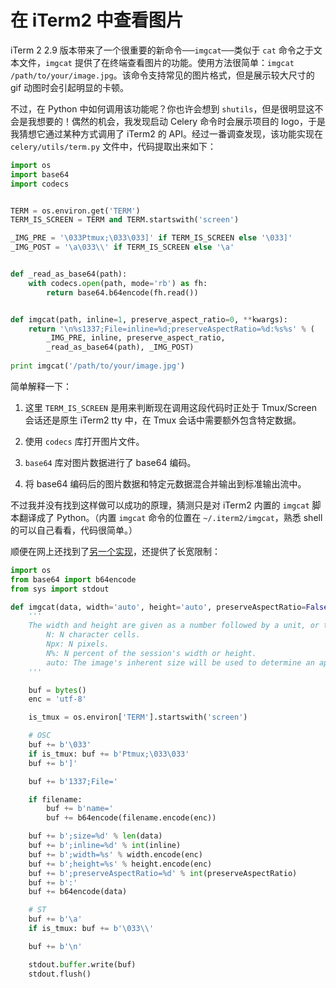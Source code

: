 # 在 iTerm2 中查看图片

iTerm 2 2.9 版本带来了一个很重要的新命令──``imgcat``──类似于 ``cat`` 命令之于文本文件，``imgcat`` 提供了在终端查看图片的功能。使用方法很简单：``imgcat /path/to/your/image.jpg``。该命令支持常见的图片格式，但是展示较大尺寸的 gif 动图时会引起明显的卡顿。

不过，在 Python 中如何调用该功能呢？你也许会想到 ``shutils``，但是很明显这不会是我想要的！偶然的机会，我发现启动 Celery 命令时会展示项目的 logo，于是我猜想它通过某种方式调用了 iTerm2 的 API。经过一番调查发现，该功能实现在 ``celery/utils/term.py`` 文件中，代码提取出来如下：


```py
import os
import base64
import codecs


TERM = os.environ.get('TERM')
TERM_IS_SCREEN = TERM and TERM.startswith('screen')

_IMG_PRE = '\033Ptmux;\033\033]' if TERM_IS_SCREEN else '\033]'
_IMG_POST = '\a\033\\' if TERM_IS_SCREEN else '\a'


def _read_as_base64(path):
    with codecs.open(path, mode='rb') as fh:
        return base64.b64encode(fh.read())


def imgcat(path, inline=1, preserve_aspect_ratio=0, **kwargs):
    return '\n%s1337;File=inline=%d;preserveAspectRatio=%d:%s%s' % (
        _IMG_PRE, inline, preserve_aspect_ratio,
        _read_as_base64(path), _IMG_POST)
        
print imgcat('/path/to/your/image.jpg')
```

简单解释一下：

1. 这里 ``TERM_IS_SCREEN`` 是用来判断现在调用这段代码时正处于 Tmux/Screen 会话还是原生 iTerm2 tty 中，在 Tmux 会话中需要额外包含特定数据。

2. 使用 ``codecs`` 库打开图片文件。

3. ``base64`` 库对图片数据进行了 base64 编码。

4. 将 base64 编码后的图片数据和特定元数据混合并输出到标准输出流中。


不过我并没有找到这样做可以成功的原理，猜测只是对 iTerm2 内置的 ``imgcat`` 脚本翻译成了 Python。（内置 ``imgcat`` 命令的位置在 ``~/.iterm2/imgcat``，熟悉 shell 的可以自己看看，代码很简单。）

顺便在网上还找到了[另一个实现](https://github.com/fferri/py-imgcat/)，还提供了长宽限制：

```py
import os
from base64 import b64encode
from sys import stdout

def imgcat(data, width='auto', height='auto', preserveAspectRatio=False, inline=True, filename=''):
    '''
    The width and height are given as a number followed by a unit, or the word "auto".
        N: N character cells.
        Npx: N pixels.
        N%: N percent of the session's width or height.
        auto: The image's inherent size will be used to determine an appropriate dimension.
    '''

    buf = bytes()
    enc = 'utf-8'

    is_tmux = os.environ['TERM'].startswith('screen')

    # OSC
    buf += b'\033'
    if is_tmux: buf += b'Ptmux;\033\033'
    buf += b']'

    buf += b'1337;File='

    if filename:
        buf += b'name='
        buf += b64encode(filename.encode(enc))

    buf += b';size=%d' % len(data)
    buf += b';inline=%d' % int(inline)
    buf += b';width=%s' % width.encode(enc)
    buf += b';height=%s' % height.encode(enc)
    buf += b';preserveAspectRatio=%d' % int(preserveAspectRatio)
    buf += b':'
    buf += b64encode(data)

    # ST
    buf += b'\a'
    if is_tmux: buf += b'\033\\'

    buf += b'\n'

    stdout.buffer.write(buf)
    stdout.flush()
```


